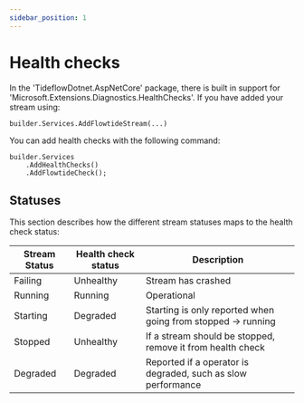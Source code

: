 ```yaml
---
sidebar_position: 1
---
```


# Health checks

In the 'TideflowDotnet.AspNetCore' package, there is built in support for 'Microsoft.Extensions.Diagnostics.HealthChecks'.
If you have added your stream using:

```
builder.Services.AddFlowtideStream(...)
```

You can add health checks with the following command:

```
builder.Services
    .AddHealthChecks()
    .AddFlowtideCheck();
```

## Statuses

This section describes how the different stream statuses maps to the health check status:

| Stream Status     | Health check status           | Description                                                   |
| ----------------- | ----------------------------- | ------------------------------------------------------------- |
| Failing           | Unhealthy                     | Stream has crashed                                            |
| Running           | Running                       | Operational                                                   |
| Starting          | Degraded                      | Starting is only reported when going from stopped -> running  |
| Stopped           | Unhealthy                     | If a stream should be stopped, remove it from health check    |
| Degraded          | Degraded                      | Reported if a operator is degraded, such as slow performance  |

